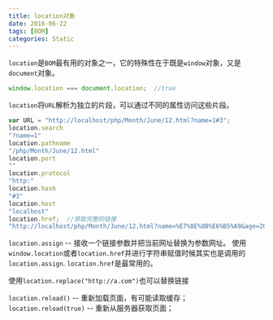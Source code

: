 ```yaml
---
title: location对象
date: 2016-06-22
tags: [BOM]
categories: Static
---
```


`location`是`BOM`最有用的对象之一，它的特殊性在于既是`window`对象，又是`document`对象。

```javascript
window.location === document.location;  //true
```

`location`将`URL`解析为独立的片段，可以通过不同的属性访问这些片段。

```javascript
var URL = "http://localhost/php/Month/June/12.html?name=1#3";
location.search
"?name=1"
location.pathname
"/php/Month/June/12.html"
location.port
""
location.protocol
"http:"
location.hash
"#3"
location.host
"localhost"
location.href;  //获取完整的链接
"http://localhost/php/Month/June/12.html?name=%E7%8E%8B%E6%B5%A9&age=20&male=male#3"
```

`location.assign` -- 接收一个链接参数并把当前网址替换为参数网址。
使用`window.location`或者`location.href`并进行字符串赋值时候其实也是调用的`location.assign`.
`location.href`是最常用的。

使用`location.replace("http://a.com")`也可以替换链接

`location.reload()` -- 重新加载页面，有可能读取缓存；
`location.reload(true)` -- 重新从服务器获取页面；